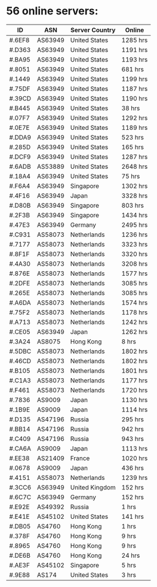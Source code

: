 # 56 online servers:

| ID | ASN | Server Country | Online |
| ------ | ------ | ------ | ------ |
| #.6EF8 | AS63949 | United States | 1285 hrs |
| #.D363 | AS63949 | United States | 1191 hrs |
| #.BA95 | AS63949 | United States | 1193 hrs |
| #.8051 | AS63949 | United States | 681 hrs |
| #.1449 | AS63949 | United States | 1199 hrs |
| #.75DF | AS63949 | United States | 1187 hrs |
| #.39CD | AS63949 | United States | 1190 hrs |
| #.B445 | AS63949 | United States | 38 hrs |
| #.07F7 | AS63949 | United States | 1292 hrs |
| #.0E7E | AS63949 | United States | 1189 hrs |
| #.DDA9 | AS63949 | United States | 523 hrs |
| #.285D | AS63949 | United States | 165 hrs |
| #.DCF9 | AS63949 | United States | 1287 hrs |
| #.6ADB | AS53889 | United States | 2648 hrs |
| #.18A4 | AS63949 | United States | 75 hrs |
| #.F6A4 | AS63949 | Singapore | 1302 hrs |
| #.4F16 | AS63949 | Japan | 3328 hrs |
| #.D80B | AS63949 | Singapore | 803 hrs |
| #.2F3B | AS63949 | Singapore | 1434 hrs |
| #.47E3 | AS63949 | Germany | 2495 hrs |
| #.C931 | AS58073 | Netherlands | 1236 hrs |
| #.7177 | AS58073 | Netherlands | 3323 hrs |
| #.8F1F | AS58073 | Netherlands | 3320 hrs |
| #.4A30 | AS58073 | Netherlands | 3208 hrs |
| #.876E | AS58073 | Netherlands | 1577 hrs |
| #.2DFE | AS58073 | Netherlands | 3085 hrs |
| #.265E | AS58073 | Netherlands | 3085 hrs |
| #.A6DA | AS58073 | Netherlands | 1574 hrs |
| #.75F2 | AS58073 | Netherlands | 1178 hrs |
| #.A713 | AS58073 | Netherlands | 1242 hrs |
| #.CE05 | AS63949 | Japan | 1262 hrs |
| #.3A24 | AS8075 | Hong Kong | 8 hrs |
| #.5DBC | AS58073 | Netherlands | 1802 hrs |
| #.46CD | AS58073 | Netherlands | 1802 hrs |
| #.B105 | AS58073 | Netherlands | 1801 hrs |
| #.C1A3 | AS58073 | Netherlands | 1177 hrs |
| #.F461 | AS58073 | Netherlands | 1720 hrs |
| #.7836 | AS9009 | Japan | 1130 hrs |
| #.1B9E | AS9009 | Japan | 1114 hrs |
| #.D135 | AS47196 | Russia | 295 hrs |
| #.BB14 | AS47196 | Russia | 942 hrs |
| #.C409 | AS47196 | Russia | 943 hrs |
| #.CA6A | AS9009 | Japan | 1113 hrs |
| #.EE38 | AS21409 | France | 1020 hrs |
| #.0678 | AS9009 | Japan | 436 hrs |
| #.4151 | AS58073 | Netherlands | 1239 hrs |
| #.3CC6 | AS63949 | United Kingdom | 152 hrs |
| #.6C7C | AS63949 | Germany | 152 hrs |
| #.E92E | AS49392 | Russia | 1 hrs |
| #.E41E | AS45102 | United States | 141 hrs |
| #.DB05 | AS4760 | Hong Kong | 1 hrs |
| #.378F | AS4760 | Hong Kong | 9 hrs |
| #.8965 | AS4760 | Hong Kong | 9 hrs |
| #.DE6B | AS4760 | Hong Kong | 24 hrs |
| #.AE3F | AS45102 | Singapore | 5 hrs |
| #.9E88 | AS174 | United States | 3 hrs |

